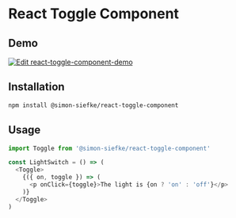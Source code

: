 # React Toggle Component

## Demo

[![Edit react-toggle-component-demo](https://codesandbox.io/static/img/play-codesandbox.svg)](https://codesandbox.io/s/n74n5ypmj)

## Installation

```bash
npm install @simon-siefke/react-toggle-component
```

## Usage

```js
import Toggle from '@simon-siefke/react-toggle-component'

const LightSwitch = () => (
  <Toggle>
    {({ on, toggle }) => (
      <p onClick={toggle}>The light is {on ? 'on' : 'off'}</p>
    )}
  </Toggle>
)
```

